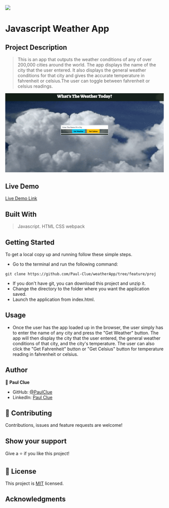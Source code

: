 ![](https://img.shields.io/badge/Microverse-blueviolet)

# Javascript Weather App

## Project Description
> This is an app that outputs the weather conditions of any of over 200,000 cities around the world. The app displays the name of the city that the user entered. It also displays the general weather conditions for that city and gives the accurate temperature in fahrenheit or celsius.The user can toggle between fahrenheit or celsius readings.

![screenshot](./src/WeatherApp.png)

## Live Demo

[Live Demo Link](https://paul-clue.github.io/todo-list/)

## Built With
> Javascript.
> HTML
> CSS
> webpack


## Getting Started

To get a local copy up and running follow these simple steps.

- Go to the terminal and run the following command:
```
git clone https://github.com/Paul-Clue/weatherApp/tree/feature/proj
```
- If you don't have git, you can download this project and unzip it.
- Change the directory to the folder where you want the application saved.
- Launch the application from index.html.

## Usage
- Once the user has the app loaded up in the browser, the user simply has to enter the name of any city and press the "Get Weather" button. The app will then display the city that the user entered, the general weather conditions of that city, and the city's temperature. The user can also click the "Get Fahrenheit" button or "Get Celsius" button for temperature reading in fahrenheit or celsius.

## Author

👤 **Paul Clue**

- GitHub: [@PaulClue](https://github.com/Paul-Clue)
- LinkedIn: [Paul Clue](https://www.linkedin.com/in/paul-clue/)

## 🤝 Contributing

Contributions, issues and feature requests are welcome!


## Show your support

Give a ⭐️ if you like this project!


## 📝 License

This project is [MIT](LICENSE) licensed.

## Acknowledgments
